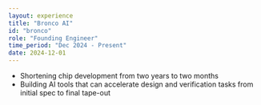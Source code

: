 ```yaml
---
layout: experience
title: "Bronco AI"
id: "bronco"
role: "Founding Engineer"
time_period: "Dec 2024 - Present"
date: 2024-12-01
---
```


- Shortening chip development from two years to two months
- Building AI tools that can accelerate design and verification tasks from initial spec to final tape-out